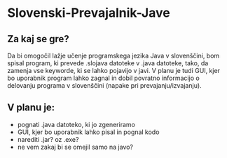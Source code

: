 # Slovenski-Prevajalnik-Jave

## Za kaj se gre?
Da bi omogočil lažje učenje programskega jezika Java v slovenščini, bom spisal program, ki prevede .slojava datoteke v .java datoteke, tako, da zamenja vse keyworde, ki se lahko pojavijo v javi. V planu je tudi GUI, kjer bo uporabnik program lahko zagnal in dobil povratno informacijo o delovanju programa v slovenščini (napake pri prevajanju/izvajanju).

## V planu je:
- pognati .java datoteko, ki jo zgeneriramo
- GUI, kjer bo uporabnik lahko pisal in pognal kodo
- narediti .jar? oz .exe?
- ne vem zakaj bi se omejil samo na javo?
